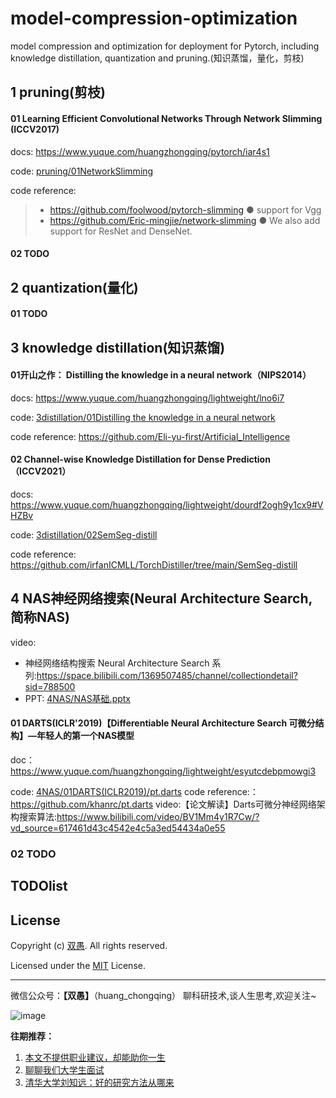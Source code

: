 <!--
 * @Description: 
 * @Author: HCQ
 * @Company(School): UCAS
 * @Email: 1756260160@qq.com
 * @Date: 2022-10-16 10:28:52
 * @LastEditTime: 2022-11-30 17:28:23
 * @FilePath: /model-compression-optimization/README.md
-->
# model-compression-optimization
model compression and optimization for deployment for Pytorch, including knowledge distillation, quantization and pruning.(知识蒸馏，量化，剪枝)



## 1 pruning(剪枝)

#### 01 Learning Efficient Convolutional Networks Through Network Slimming (ICCV2017)
docs: https://www.yuque.com/huangzhongqing/pytorch/iar4s1

code: [pruning/01NetworkSlimming](pruning/01NetworkSlimming)

code reference:
>* https://github.com/foolwood/pytorch-slimming
● support for Vgg
>* https://github.com/Eric-mingjie/network-slimming
● We also add support for ResNet and DenseNet.



#### 02 TODO




## 2 quantization(量化)


#### 01 TODO

## 3 knowledge distillation(知识蒸馏)


#### 01开山之作： Distilling the knowledge in a neural network（NIPS2014）


docs: https://www.yuque.com/huangzhongqing/lightweight/lno6i7

code: [3distillation/01Distilling the knowledge in a neural network](3distillation/01Distilling_the_knowledge_in_a_neural_network)


code reference: https://github.com/Eli-yu-first/Artificial_Intelligence


#### 02  Channel-wise Knowledge Distillation for Dense Prediction（ICCV2021）


docs: https://www.yuque.com/huangzhongqing/lightweight/dourdf2ogh9y1cx9#VHZBv

code: [3distillation/02SemSeg-distill](3distillation/02SemSeg-distill)


code reference: https://github.com/irfanICMLL/TorchDistiller/tree/main/SemSeg-distill


## 4 NAS神经网络搜索(Neural Architecture Search,简称NAS)

video:
* 神经网络结构搜索 Neural Architecture Search 系列:https://space.bilibili.com/1369507485/channel/collectiondetail?sid=788500
* PPT: [4NAS/NAS基础.pptx](4NAS/NAS基础.pptx)

#### 01 DARTS(ICLR'2019)【Differentiable Neural Architecture Search 可微分结构】—年轻人的第一个NAS模型

doc：https://www.yuque.com/huangzhongqing/lightweight/esyutcdebpmowgi3

code: [4NAS/01DARTS(ICLR2019)/pt.darts](4NAS/01DARTS(ICLR2019)/pt.darts)
code reference:：https://github.com/khanrc/pt.darts
video:【论文解读】Darts可微分神经网络架构搜索算法:https://www.bilibili.com/video/BV1Mm4y1R7Cw/?vd_source=617461d43c4542e4c5a3ed54434a0e55

### 02 TODO

## TODOlist










## License

Copyright (c) [双愚](https://github.com/HuangCongQing). All rights reserved.

Licensed under the [MIT](./LICENSE) License.



---


微信公众号：**【双愚】**（huang_chongqing） 聊科研技术,谈人生思考,欢迎关注~

![image](https://user-images.githubusercontent.com/20675770/169835565-08fc9a49-573e-478a-84fc-d9b7c5fa27ff.png)

**往期推荐：**
1. [本文不提供职业建议，却能助你一生](https://mp.weixin.qq.com/s/rBR62qoAEeT56gGYTA0law)
2. [聊聊我们大学生面试](https://mp.weixin.qq.com/s?__biz=MzI4OTY1MjA3Mg==&mid=2247484016&idx=1&sn=08bc46266e00572e46f3e5d9ffb7c612&chksm=ec2aae77db5d276150cde1cb1dc6a53e03eba024adfbd1b22a048a7320c2b6872fb9dfef32aa&scene=178&cur_album_id=2253272068899471368#rd)
3. [清华大学刘知远：好的研究方法从哪来](https://mp.weixin.qq.com/s?__biz=MzI4OTY1MjA3Mg==&mid=2247486340&idx=1&sn=6c5f69bb37d91a343b1a1e7f6929ddae&chksm=ec2aa783db5d2e95ba4c472471267721cafafbe10c298a6d5fae9fed295f455a72f783872249&scene=178&cur_album_id=1855544495514140673#rd)
